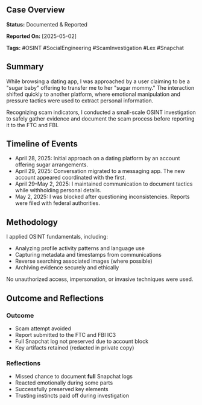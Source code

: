 ## Case Overview
**Status:** Documented & Reported

**Reported On:** [2025-05-02]

**Tags:** #OSINT #SocialEngineering #ScamInvestigation #Lex #Snapchat

## Summary
While browsing a dating app, I was approached by a user claiming to be a "sugar baby" offering to transfer me to her "sugar mommy." The interaction shifted quickly to another platform, where emotional manipulation and pressure tactics were used to extract personal information.

Recognizing scam indicators, I conducted a small-scale OSINT investigation to safely gather evidence and document the scam process before reporting it to the FTC and FBI.

## Timeline of Events
- April 28, 2025: Initial approach on a dating platform by an account offering sugar arrangements.
- April 29, 2025: Conversation migrated to a messaging app. The new account appeared coordinated with the first. 
- April 29–May 2, 2025: I maintained communication to document tactics while withholding personal details.
- May 2, 2025: I was blocked after questioning inconsistencies. Reports were filed with federal authorities.

## Methodology
I applied OSINT fundamentals, including:
- Analyzing profile activity patterns and language use
- Capturing metadata and timestamps from communications
- Reverse searching associated images (where possible)
- Archiving evidence securely and ethically
  
No unauthorized access, impersonation, or invasive techniques were used.

## Outcome and Reflections
### Outcome
- Scam attempt avoided
- Report submitted to the FTC and FBI IC3
- Full Snapchat log not preserved due to account block
- Key artifacts retained (redacted in private copy)

### Reflections
- Missed chance to document **full** Snapchat logs
- Reacted emotionally during some parts 
- Successfully preserved key elements
- Trusting instincts paid off during investigation
